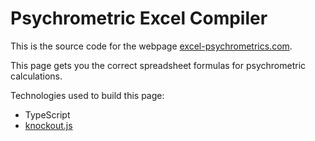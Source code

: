 # Psychrometric Excel Compiler

This is the source code for the webpage
[excel-psychrometrics.com](https://excel-psychrometrics.com).

This page gets you the correct spreadsheet formulas for psychrometric
calculations.

Technologies used to build this page:

 - TypeScript
 - [knockout.js](https://knockoutjs.com)


